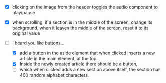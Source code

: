 - [x] clicking on the image from the header toggles the audio component to play/pause

- [x] when scrolling, if a section is in the middle of the screen, change its background, when it leaves the middle of the screen, reset it to its original value

- [ ] I heard you like buttons...
  - [x] add a button in the aside element that when clicked inserts a new article in the main element, at the top.  
  - [x] Inside the newly created article there should be a button,  
  - [ ] which when clicked adds a new section above itself, the section has 400 random alphabet characters.  